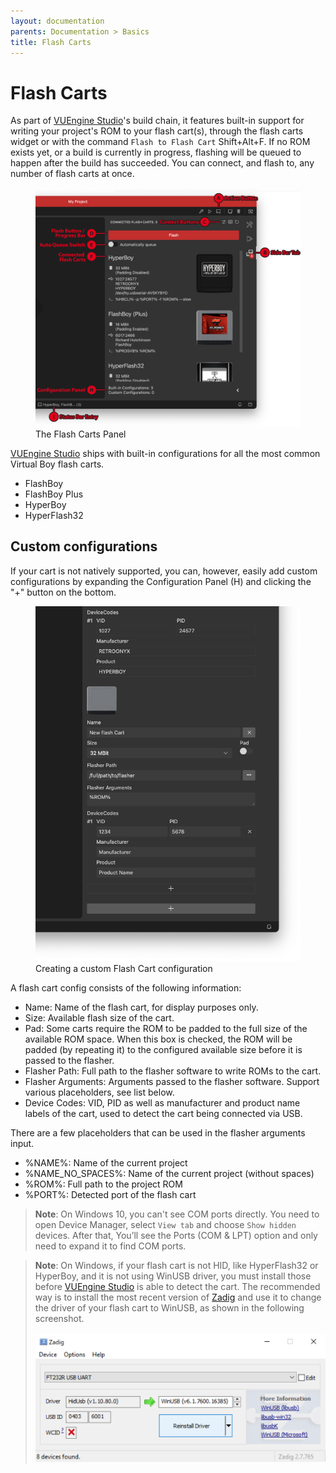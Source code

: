 ```yaml
---
layout: documentation
parents: Documentation > Basics
title: Flash Carts
---
```


# Flash Carts

As part of [VUEngine Studio](https://www.vuengine.dev/)'s build chain, it features built-in support for writing your project's ROM to your flash cart(s), through the flash carts widget or with the command `Flash to Flash Cart` <span class="keys" data-osx="⇧⌥F">Shift+Alt+F</span>. If no ROM exists yet, or a build is currently in progress, flashing will be queued to happen after the build has succeeded. You can connect, and flash to, any number of flash carts at once.

<figure>
    <a href="/documentation/images/basics/flash-carts/flash-carts-panel.png" data-toggle="lightbox" data-gallery="gallery" data-caption="The Flash Carts Panel">
        <img src="/documentation/images/basics/flash-carts/flash-carts-panel.png" width="640"/>
    </a>
    <figcaption class="pullup">
        The Flash Carts Panel
    </figcaption>
</figure>

[VUEngine Studio](https://www.vuengine.dev/) ships with built-in configurations for all the most common Virtual Boy flash carts.

- FlashBoy
- FlashBoy Plus
- HyperBoy
- HyperFlash32

## Custom configurations

If your cart is not natively supported, you can, however, easily add custom configurations by expanding the Configuration Panel (H) and clicking the "+" button on the bottom.

<figure>
    <a href="/documentation/images/basics/flash-carts/custom-flash-cart-config.png" data-toggle="lightbox" data-gallery="gallery" data-caption="Creating a custom Flash Cart configuration">
        <img src="/documentation/images/basics/flash-carts/custom-flash-cart-config.png" width="500" />
    </a>
    <figcaption class="pullup">
        Creating a custom Flash Cart configuration
    </figcaption>
</figure>

A flash cart config consists of the following information:

- Name: Name of the flash cart, for display purposes only.
- Size: Available flash size of the cart.
- Pad: Some carts require the ROM to be padded to the full size of the available ROM space. When this box is checked, the ROM will be padded (by repeating it) to the configured available size before it is passed to the flasher.
- Flasher Path: Full path to the flasher software to write ROMs to the cart.
- Flasher Arguments: Arguments passed to the flasher software. Support various placeholders, see list below.
- Device Codes: VID, PID as well as manufacturer and product name labels of the cart, used to detect the cart being connected via USB.

There are a few placeholders that can be used in the flasher arguments input.

- %NAME%: Name of the current project
- %NAME_NO_SPACES%: Name of the current project (without spaces)
- %ROM%: Full path to the project ROM
- %PORT%: Detected port of the flash cart

> **Note**: On Windows 10, you can't see COM ports directly. You need to open Device Manager, select `View tab` and choose `Show hidden` devices. After that, You’ll see the Ports (COM & LPT) option and only need to expand it to find COM ports.

> **Note**: On Windows, if your flash cart is not HID, like HyperFlash32 or HyperBoy, and it is not using WinUSB driver, you must install those before [VUEngine Studio](https://www.vuengine.dev/) is able to detect the cart. The recommended way is to install the most recent version of [Zadig](https://zadig.akeo.ie/) and use it to change the driver of your flash cart to WinUSB, as shown in the following screenshot.<br><br> <a href="/documentation/images/basics/flash-carts/zadig-hyperflash32.png" data-toggle="lightbox" data-gallery="gallery"><img src="/documentation/images/basics/flash-carts/zadig-hyperflash32.png" width="600" /></a>
